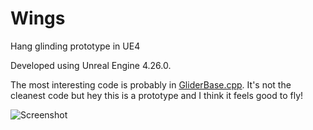 # Wings
Hang glinding prototype in UE4

Developed using Unreal Engine 4.26.0.

The most interesting code is probably in [GliderBase.cpp](Wings/Source/Wings/GliderBase.cpp). It's not the cleanest code but hey this is a prototype and I think it feels good to fly!

![Screenshot](Images/Screeenshot-1.png)

